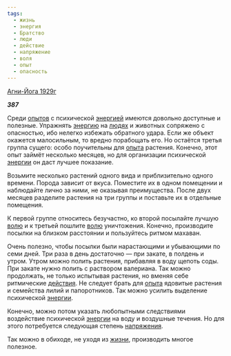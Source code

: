 ```yaml
---
tags:
  - жизнь
  - энергия
  - Братство
  - люди
  - действие
  - напряжение
  - воля
  - опыт
  - опасность
---
```

[Агни-Йога 1929г](https://127.0.0.1:4002/agni/1929)

___387___

Среди [опытов](../../../tags/#опыт) с психической [энергией](../../../tags/#энергия) имеются довольно доступные и полезные. Упражнять [энергию](../../../tags/#энергия) на [людях](../../../tags/#люди) и животных сопряжено с опасностью, ибо нелегко избежать обратного удара. Если же объект окажется малосильным, то вредно порабощать его. Но остаётся третья группа сущего: особо поучительны для [опыта](../../../tags/#опыт) растения. Конечно, этот опыт займёт несколько месяцев, но для организации психической [энергии](../../../tags/#энергия) он даст лучшее показание.   

Возьмите несколько растений одного вида и приблизительно одного времени. Порода зависит от вкуса. Поместите их в одном помещении и наблюдайте лично за ними, не оказывая преимущества. После двух месяцев разделите растения на три группы и поставьте их в отдельные помещения.   

К первой группе относитесь безучастно, ко второй посылайте лучшую [волю](../../../tags/#воля) и к третьей пошлите [волю](../../../tags/#воля) уничтожения. Конечно, производите посылки на близком расстоянии и пользуйтесь ритмом махаван.   

Очень полезно, чтобы посылки были нарастающими и убывающими по семи дней. Три раза в день достаточно — при закате, в полдень и утром. Утром можно полить растения, прибавляя в воду щепоть соды. При закате нужно полить с раствором валериана. Так можно продолжать, не только испытывая растения, но вменяя себе ритмические [действия](../../../tags/#[действие](../../../tags/#действие)). Не следует брать для [опыта](../../../tags/#опыт) ядовитые растения и семейства лилий и папоротников. Так можно усилить выделение психической [энергии](../../../tags/#энергия).   

Конечно, можно потом указать любопытными следствиями воздействие психической [энергии](../../../tags/#энергия) на воду и воздушные течения. Но для этого потребуется следующая степень [напряжения](../../../tags/#напряжение).   

Так можно в обиходе, не уходя из [жизни](../../../tags/#жизнь), производить многое полезное.